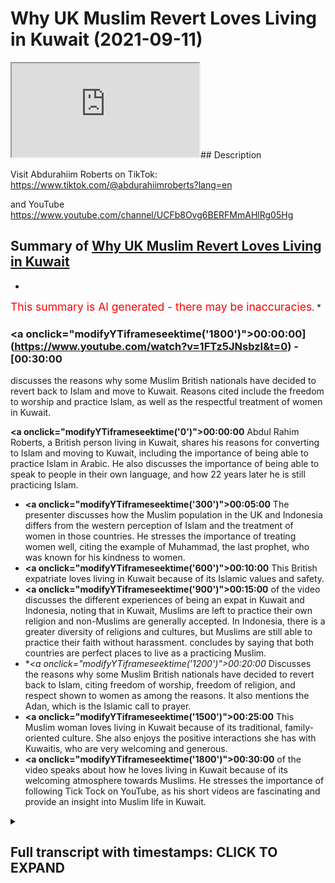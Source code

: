 # Why UK Muslim Revert Loves Living in Kuwait (2021-09-11)

<iframe loading='lazy' src='https://www.youtube.com/embed/1FTz5JNsbzI'></iframe>## Description

Visit Abdurahiim Roberts on TikTok: https://www.tiktok.com/@abdurahiimroberts?lang=en

and YouTube https://www.youtube.com/channel/UCFb8Ovg6BERFMmAHlRg05Hg

## Summary of [Why UK Muslim Revert Loves Living in Kuwait](https://www.youtube.com/watch?v=1FTz5JNsbzI)


*

<span style="color:red; font-size:125%">This summary is AI generated - there may be inaccuracies</span>. [](/)*

### <a onclick=\"modifyYTiframeseektime('1800')\">00:00:00](https://www.youtube.com/watch?v=1FTz5JNsbzI&t=0) - [00:30:00</a>

 discusses the reasons why some Muslim British nationals have decided to revert back to Islam and move to Kuwait. Reasons cited include the freedom to worship and practice Islam, as well as the respectful treatment of women in Kuwait.

**<a onclick=\"modifyYTiframeseektime('0')\">00:00:00</a>** Abdul Rahim Roberts, a British person living in Kuwait, shares his reasons for converting to Islam and moving to Kuwait, including the importance of being able to practice Islam in Arabic. He also discusses the importance of being able to speak to people in their own language, and how 22 years later he is still practicing Islam.
* **<a onclick=\"modifyYTiframeseektime('300')\">00:05:00</a>** The presenter discusses how the Muslim population in the UK and Indonesia differs from the western perception of Islam and the treatment of women in those countries. He stresses the importance of treating women well, citing the example of Muhammad, the last prophet, who was known for his kindness to women.
* **<a onclick=\"modifyYTiframeseektime('600')\">00:10:00</a>** This British expatriate loves living in Kuwait because of its Islamic values and safety.
* **<a onclick=\"modifyYTiframeseektime('900')\">00:15:00</a>** of the video discusses the different experiences of being an expat in Kuwait and Indonesia, noting that in Kuwait, Muslims are left to practice their own religion and non-Muslims are generally accepted. In Indonesia, there is a greater diversity of religions and cultures, but Muslims are still able to practice their faith without harassment. concludes by saying that both countries are perfect places to live as a practicing Muslim.
* **<a onclick=\"modifyYTiframeseektime('1200')\">00:20:00</a>* Discusses the reasons why some Muslim British nationals have decided to revert back to Islam, citing freedom of worship, freedom of religion, and respect shown to women as among the reasons. It also mentions the Adan, which is the Islamic call to prayer.
* **<a onclick=\"modifyYTiframeseektime('1500')\">00:25:00</a>** This Muslim woman loves living in Kuwait because of its traditional, family-oriented culture. She also enjoys the positive interactions she has with Kuwaitis, who are very welcoming and generous.
* **<a onclick=\"modifyYTiframeseektime('1800')\">00:30:00</a>** of the video speaks about how he loves living in Kuwait because of its welcoming atmosphere towards Muslims. He stresses the importance of following Tick Tock on YouTube, as his short videos are fascinating and provide an insight into Muslim life in Kuwait.

<details><summary><h2>Full transcript with timestamps: CLICK TO EXPAND</h2></summary>

<a onclick="modifyYTiframeseektime('0)')">0:00:00 Welcome to Blogging Theology and today 
we have a special guest Abdul Rahim  <\/a>
<a onclick="modifyYTiframeseektime('5)')">0:00:05 Roberts who's a British person living in 
Kuwait. Welcome to Blogging Theology sir!  <\/a>
<a onclick="modifyYTiframeseektime('12)')">0:00:12 Thank you very much sir it's a pleasure to 
be here and well I was really taken by  <\/a>
<a onclick="modifyYTiframeseektime('18)')">0:00:18 a short video clip you did on Tick Tock  just recently about living in Kuwait and  <\/a>
<a onclick="modifyYTiframeseektime('25)')">0:00:25  I'm just going to share it's only about 
a minute long or less to share that with  <\/a>
<a onclick="modifyYTiframeseektime('29)')">0:00:29 everyone and just talk about that I think it's 
really really interesting about what it is to  <\/a>
<a onclick="modifyYTiframeseektime('34)')">0:00:34 be a Muslim convert from Britain living in 
Kuwait and your experience of Life there so  <\/a>
<a onclick="modifyYTiframeseektime('41)')">0:00:41 I'm just gonna play that sure here we go this 
is one of the main reasons I love living in<\/a>
<a onclick="modifyYTiframeseektime('48)')">0:00:48 thank you  <\/a>
<a onclick="modifyYTiframeseektime('68)')">0:01:08 of course I'm a Muslim and this is 
one of the reasons we moved here is  <\/a>
<a onclick="modifyYTiframeseektime('72)')">0:01:12 to be in a place where it's very easy to 
practice Islam um and Arabic and all that  <\/a>
<a onclick="modifyYTiframeseektime('77)')">0:01:17 kind of thing but as non-muslims there are 
plenty of non-muslims working here and I'd  <\/a>
<a onclick="modifyYTiframeseektime('81)')">0:01:21 love for people in the west to actually 
hear from those people who actually lived  <\/a>
<a onclick="modifyYTiframeseektime('87)')">0:01:27 there are so many let's just call them lies 
distributed about Islam I like women are treated  <\/a>
<a onclick="modifyYTiframeseektime('92)')">0:01:32 as a second if you come to the Middle East 
we're not lived in Kuwait I've lived in Saudi  <\/a>
<a onclick="modifyYTiframeseektime('95)')">0:01:35 Arabia I've lived in the Emirates I've lived 
in hangman women are like Queens princesses  <\/a>
<a onclick="modifyYTiframeseektime('102)')">0:01:42 um they're treated with such huge amounts of 
respect and if you speak to any honest non-muslim  <\/a>
<a onclick="modifyYTiframeseektime('108)')">0:01:48 expat who's lived and worked in the Middle East 
I'll tell you the same thing please don't forget  <\/a>
<a onclick="modifyYTiframeseektime('113)')">0:01:53 subscribe if you like this content and if you have 
any suggestions for Content you'd like me to make  <\/a>
<a onclick="modifyYTiframeseektime('117)')">0:01:57 please let me know yeah that's lovely and you've 
got 60 000 subscribers on Tick Tock which is a  <\/a>
<a onclick="modifyYTiframeseektime('123)')">0:02:03 huge following so I've had that um so you said 
several things though absolutely fascinating but  <\/a>
<a onclick="modifyYTiframeseektime('130)')">0:02:10 just before we get to your experience of Kuwait 
I think it's really important what you said there  <\/a>
<a onclick="modifyYTiframeseektime('134)')">0:02:14 could you explain how you as a a Welshman 
actually within the British Isles came to  <\/a>
<a onclick="modifyYTiframeseektime('140)')">0:02:20 embrace Islam I think it was some time ago wasn't 
it yes in 1999 uh back in Indonesia actually  <\/a>
<a onclick="modifyYTiframeseektime('150)')">0:02:30 um I uh when I left University I decided I wanted 
to travel um I graduated with electronics uh  <\/a>
<a onclick="modifyYTiframeseektime('157)')">0:02:37 engineering and I wanted to travel the world but 
I didn't want to kind of just bounce around you  <\/a>
<a onclick="modifyYTiframeseektime('163)')">0:02:43 know surfing and things like that you know not not 
saying there's anything wrong with that that's not  <\/a>
<a onclick="modifyYTiframeseektime('168)')">0:02:48 what I wanted to do um I wanted to actually travel 
and work so that's I managed to find myself a job  <\/a>
<a onclick="modifyYTiframeseektime('175)')">0:02:55 with uh a company that enabled me to do that and 
sooner or later found myself over in Indonesia  <\/a>
<a onclick="modifyYTiframeseektime('183)')">0:03:03 um I've actually got quite a lot of videos 
on my YouTube I'm not plugging the channel  <\/a>
<a onclick="modifyYTiframeseektime('187)')">0:03:07 I'm just I don't want to make you know um not 
to mention that yes it folks it has a YouTube  <\/a>
<a onclick="modifyYTiframeseektime('192)')">0:03:12 channel lots of interesting stuff on that today 
it's not plugging I'm not plugging I'm just I'm  <\/a>
<a onclick="modifyYTiframeseektime('196)')">0:03:16 just saying I have a bunch of I have a bunch 
of videos on my channel there um that there's  <\/a>
<a onclick="modifyYTiframeseektime('203)')">0:03:23 some videos in English I I try to do them 
in Arabic and in Indonesian as well because  <\/a>
<a onclick="modifyYTiframeseektime('208)')">0:03:28 um you know one of the things I like to do is is 
try my best even though I sometimes butcher it a  <\/a>
<a onclick="modifyYTiframeseektime('214)')">0:03:34 little bit is to speak in other languages 
because it's really important to you know  <\/a>
<a onclick="modifyYTiframeseektime('218)')">0:03:38 that one of the things I've learned is when you 
speak to people in their in their own language  <\/a>
<a onclick="modifyYTiframeseektime('223)')">0:03:43 um it makes a huge difference so yeah another 
thing which I like to try and do but yes  <\/a>
<a onclick="modifyYTiframeseektime('228)')">0:03:48 um so anyway to get back to the 
story um I found myself in Indonesia  <\/a>
<a onclick="modifyYTiframeseektime('234)')">0:03:54 um yeah after about a year of being there you know 
I was told I had to to come back to the UK for uh  <\/a>
<a onclick="modifyYTiframeseektime('240)')">0:04:00 it was a kind of a monetary crisis happened 
in the world at that time back in about 1999  <\/a>
<a onclick="modifyYTiframeseektime('247)')">0:04:07 um so yeah I um decided that I'd ask uh my wife 
who's my wife now said to marry me and at the  <\/a>
<a onclick="modifyYTiframeseektime('256)')">0:04:16 time she said to me look you know you're you're 
a Christian or your Christian background and I'm  <\/a>
<a onclick="modifyYTiframeseektime('261)')">0:04:21 a Muslim and so I you know it's not something I'm 
allowed to do I can't I can't marry a non-muslim  <\/a>
<a onclick="modifyYTiframeseektime('267)')">0:04:27 so you know would you consider becoming a Muslim 
so I I went and did some research I traveled back  <\/a>
<a onclick="modifyYTiframeseektime('275)')">0:04:35 to the UK for about three months did some research 
and I became convinced uh through that research  <\/a>
<a onclick="modifyYTiframeseektime('284)')">0:04:44 um some might say you know you were trying to 
convince yourself because of you wanted to get  <\/a>
<a onclick="modifyYTiframeseektime('288)')">0:04:48 married et cetera Etc but if that was the case 
I probably wouldn't still be practicing it 22  <\/a>
<a onclick="modifyYTiframeseektime('293)')">0:04:53 years later so yeah so the anyway the rest 
is kind of history as they say but that's  <\/a>
<a onclick="modifyYTiframeseektime('300)')">0:05:00 that's why Indonesia is uh you know it's uh 
has a big part in my heart yeah yeah it's the  <\/a>
<a onclick="modifyYTiframeseektime('307)')">0:05:07 biggest Muslim population in the world isn't it 
Indonesia that's right yeah that's right amazing  <\/a>
<a onclick="modifyYTiframeseektime('312)')">0:05:12 uh and it's not an Arab country just the the first 
myth is that the largest country in the world is  <\/a>
<a onclick="modifyYTiframeseektime('317)')">0:05:17 not an Arab country and they don't speak Arabic 
there at least not as a national it's not their  <\/a>
<a onclick="modifyYTiframeseektime('321)')">0:05:21 Indonesian language isn't it it's very different 
from Arabic yeah perhaps Indonesia is a totally  <\/a>
<a onclick="modifyYTiframeseektime('326)')">0:05:26 different language yeah absolutely yeah I think 
extraordinary now in your short clip you you  <\/a>
<a onclick="modifyYTiframeseektime('331)')">0:05:31 stress the about the lies that are told uh in the 
west whether deliberately or just old wives tales  <\/a>
<a onclick="modifyYTiframeseektime('338)')">0:05:38 that circulate about Islam and about the Rome 
status and experience of women in the Middle East  <\/a>
<a onclick="modifyYTiframeseektime('345)')">0:05:45 um and presumably in Indonesia could you just 
expand about that what what's your because  <\/a>
<a onclick="modifyYTiframeseektime('349)')">0:05:49 our western western perception of Islam is a very 
harsh and uh uh religion and and women are treated  <\/a>
<a onclick="modifyYTiframeseektime('357)')">0:05:57 badly you know we have images of the Taliban and 
so on but what's the reality in your experience  <\/a>
<a onclick="modifyYTiframeseektime('363)')">0:06:03 of spending years in these countries um as a Brit 
and you still are a British citizen I understand  <\/a>
<a onclick="modifyYTiframeseektime('368)')">0:06:08 so you know you what how do you experience things 
what do you see so so it's funny you should say  <\/a>
<a onclick="modifyYTiframeseektime('375)')">0:06:15 about the Taliban because whenever I think about 
um how a non-muslim living in the west might  <\/a>
<a onclick="modifyYTiframeseektime('382)')">0:06:22 perceive uh how Muslims treat or how women Islam 
are treated that's what I always think about I  <\/a>
<a onclick="modifyYTiframeseektime('389)')">0:06:29 always think about those scenes we saw years 
ago of um you know bearded men with turbans  <\/a>
<a onclick="modifyYTiframeseektime('394)')">0:06:34 beating women in these blue burkas you know that 
was what was on the news so that's what stays  <\/a>
<a onclick="modifyYTiframeseektime('400)')">0:06:40 in your mind that's what that's what is kind of 
propagated and inculcated in the minds of people  <\/a>
<a onclick="modifyYTiframeseektime('406)')">0:06:46 um but when when I moved to the Middle East and 
at the time when I moved to the Middle East back  <\/a>
<a onclick="modifyYTiframeseektime('411)')">0:06:51 in 2005 I'd never been to the Middle East before 
I'd never been on anything it was the first time  <\/a>
<a onclick="modifyYTiframeseektime('418)')">0:06:58 I found myself in Abu Dhabi and um I mean having 
worked over here now 15 years the there's a stark  <\/a>
<a onclick="modifyYTiframeseektime('426)')">0:07:06 contrast between those scenes of the that I saw on 
the news which I believe is such a minority case  <\/a>
<a onclick="modifyYTiframeseektime('434)')">0:07:14 um I mean maybe that is happening in 
certain places maybe I really hope it isn't  <\/a>
<a onclick="modifyYTiframeseektime('440)')">0:07:20 um because everything I've learned you 
know I sit with uh Scholars when I can  <\/a>
<a onclick="modifyYTiframeseektime('444)')">0:07:24 here in Kuwait and I've never I've never heard 
anything except for treat to women well the  <\/a>
<a onclick="modifyYTiframeseektime('450)')">0:07:30 one those of you who are the best are the ones 
who your family is the best the women the best  <\/a>
<a onclick="modifyYTiframeseektime('455)')">0:07:35 there's so many so many narrations from the 
prophet Muhammad just to pause on that very  <\/a>
<a onclick="modifyYTiframeseektime('461)')">0:07:41 statement that that's actually a quote for 
Muhammad the the prophet uh the last prophet  <\/a>
<a onclick="modifyYTiframeseektime('466)')">0:07:46 so can you just repeat that again uh about 
how you treat your woman what did he say<\/a>
<a onclick="modifyYTiframeseektime('471)')">0:07:51 I'm paraphrasing so you know please don't everyone 
say oh you don't know that he's properly but I  <\/a>
<a onclick="modifyYTiframeseektime('479)')">0:07:59 believe if I'm correct it was those of you 
who are best are those who are best to their  <\/a>
<a onclick="modifyYTiframeseektime('484)')">0:08:04 families or he said they were your um your wives 
and I am the best of you saying that he's on the  <\/a>
<a onclick="modifyYTiframeseektime('493)')">0:08:13 light Muslim was the best example of someone who 
treats uh his his family the best and we know  <\/a>
<a onclick="modifyYTiframeseektime('499)')">0:08:19 yeah reverse stress on treating women in the best 
possible way if you're going to be a good Muslim  <\/a>
<a onclick="modifyYTiframeseektime('506)')">0:08:26 follow an example of the prophet and his teaching 
then treating women very well is is absolutely  <\/a>
<a onclick="modifyYTiframeseektime('512)')">0:08:32 essential yeah and I I urge uh non-muslim women 
who maybe have this misperception to you know  <\/a>
<a onclick="modifyYTiframeseektime('521)')">0:08:41 kindly and nicely and and neighborly approach 
uh you know Muslims in the UK or in the west uh  <\/a>
<a onclick="modifyYTiframeseektime('527)')">0:08:47 Muslim ladies and and ask them you know have have 
a chat with them have an open discussion don't you  <\/a>
<a onclick="modifyYTiframeseektime('532)')">0:08:52 know don't I'm not saying attack I'm saying just 
just try if we want to be objective and we want  <\/a>
<a onclick="modifyYTiframeseektime('537)')">0:08:57 to know what the truth is then it's incumbent upon 
us to ask questions openly and be objective about  <\/a>
<a onclick="modifyYTiframeseektime('543)')">0:09:03 it not to have a preconception in our mind because 
that preconception might be wrong you know so open  <\/a>
<a onclick="modifyYTiframeseektime('550)')">0:09:10 yourself up and speak to people you know we should 
do the same because we're in in the UK there's a  <\/a>
<a onclick="modifyYTiframeseektime('554)')">0:09:14 lot of islands if you like of people who are uh 
you know isolated if you like by culture not by  <\/a>
<a onclick="modifyYTiframeseektime('562)')">0:09:22 Islam you know maybe there's I've seen it myself 
in the UK so you know I'd advise people to to talk  <\/a>
<a onclick="modifyYTiframeseektime('568)')">0:09:28 to each other within within reason and and that's 
what I'm trying to do on my channel is to tell  <\/a>
<a onclick="modifyYTiframeseektime('573)')">0:09:33 people look you know I've been in on man I've been 
in Kuwait I've been in Saudi Arabia and I've seen  <\/a>
<a onclick="modifyYTiframeseektime('579)')">0:09:39 the way that people treat the men treat the women 
and it's with a great deal of respect like my wife  <\/a>
<a onclick="modifyYTiframeseektime('584)')">0:09:44 for example she chooses to wear the the face Veil 
she chooses to wear it I don't force it to wear it  <\/a>
<a onclick="modifyYTiframeseektime('591)')">0:09:51 but um when we go to the to you know to the 
supermarket or something you know people will  <\/a>
<a onclick="modifyYTiframeseektime('597)')">0:09:57 open the pathway for her and they'll let her in 
the door first they'll move out of the way let  <\/a>
<a onclick="modifyYTiframeseektime('601)')">0:10:01 her take the trolley before them they'll you know 
whatever it is it's it's wow some people might say  <\/a>
<a onclick="modifyYTiframeseektime('606)')">0:10:06 that chauvinism I died I know but uh you know I 
wouldn't mean mind being treated like that myself  <\/a>
<a onclick="modifyYTiframeseektime('611)')">0:10:11 so it's very different different in Tesco's 
here in London when you're going around this  <\/a>
<a onclick="modifyYTiframeseektime('617)')">0:10:17 it's a it's a bit Savage for everyone for himself 
I don't think people will make I can't imagine  <\/a>
<a onclick="modifyYTiframeseektime('621)')">0:10:21 anyone making a way for a lady who had a hijab or 
a face Fair Lawn or maybe I'm wrong but I've not  <\/a>
<a onclick="modifyYTiframeseektime('627)')">0:10:27 seen it yet anyway in London I mean no it's very 
much the place in in the Middle East I mean like  <\/a>
<a onclick="modifyYTiframeseektime('632)')">0:10:32 I say that's one of the main reasons why you know 
we we like it in Kuwait because we feel very safe  <\/a>
<a onclick="modifyYTiframeseektime('637)')">0:10:37 it's a very safe place here for one so Kuwaiti 
is an expatriates right it's a safe place it's  <\/a>
<a onclick="modifyYTiframeseektime('643)')">0:10:43 a good place to bring up children obviously bring 
up families um yes um yeah absolutely there are  <\/a>
<a onclick="modifyYTiframeseektime('650)')">0:10:50 many places in the west where it's not not always 
a great place to bring up children for a variety  <\/a>
<a onclick="modifyYTiframeseektime('654)')">0:10:54 of reasons um not just a physical safety but for 
other other reasons the sense of the pressure to  <\/a>
<a onclick="modifyYTiframeseektime('659)')">0:10:59 change Islam to conform to certain ideological 
agendas which are being pushed very heavily  <\/a>
<a onclick="modifyYTiframeseektime('665)')">0:11:05 at the moment in schools and in the media 
without going into all those issues but uh  <\/a>
<a onclick="modifyYTiframeseektime('670)')">0:11:10 um you know that's quite a big issue at the moment 
so you'd obviously don't get that in Kuwait you're  <\/a>
<a onclick="modifyYTiframeseektime('674)')">0:11:14 not your children are not being forced to um have 
different understandings of alternative Lifestyles  <\/a>
<a onclick="modifyYTiframeseektime('680)')">0:11:20 and so on and promote those in the schools and 
well I mean uh uh it it's a case really for me of  <\/a>
<a onclick="modifyYTiframeseektime('688)')">0:11:28 um the school here my kids actually they actually 
go to a British school um and I'm I'm unhappy  <\/a>
<a onclick="modifyYTiframeseektime('694)')">0:11:34 with what they're being taught you know we see the 
syllabus the syllabus is very much respecting the  <\/a>
<a onclick="modifyYTiframeseektime('700)')">0:11:40 Kuwaiti um uh what's the word I'm looking for um 
the education Ministry guidelines are very clear  <\/a>
<a onclick="modifyYTiframeseektime('708)')">0:11:48 on what they can and can't teach and so you know 
that's that's pretty much in line you know why I  <\/a>
<a onclick="modifyYTiframeseektime('714)')">0:11:54 moved out everything so yeah I'm not criticizing 
anyone I'm just saying this is how I choose the uh  <\/a>
<a onclick="modifyYTiframeseektime('720)')">0:12:00 to live my life and other other people may choose 
a different way but it's just unfortunate when you  <\/a>
<a onclick="modifyYTiframeseektime('726)')">0:12:06 you know if if nobody would want me to force 
my views on them and I don't just you know we  <\/a>
<a onclick="modifyYTiframeseektime('732)')">0:12:12 hope to edit the reverse would be the case 
too respect so I'm just curious Are there  <\/a>
<a onclick="modifyYTiframeseektime('739)')">0:12:19 many other English uh or British expats living in 
Kuwait in your experience are you a small minor  <\/a>
<a onclick="modifyYTiframeseektime('745)')">0:12:25 um well I work in an American company and uh over 
the years well when I first came out here there  <\/a>
<a onclick="modifyYTiframeseektime('752)')">0:12:32 was a lot more expatriates from from various uh 
places but uh now I'd say the European countries  <\/a>
<a onclick="modifyYTiframeseektime('759)')">0:12:39 the Western countries have kind of petered out a 
little bit in their presence it's become more and  <\/a>
<a onclick="modifyYTiframeseektime('765)')">0:12:45 more difficult to um to be uh you know an expat 
out here uh for various reasons financial reasons  <\/a>
<a onclick="modifyYTiframeseektime('774)')">0:12:54 um you know recent situation with Kobe and 
so on and so forth but for me the reason I  <\/a>
<a onclick="modifyYTiframeseektime('780)')">0:13:00 came out here with my family it was for Islamic 
reasons so those reasons are still valid for me  <\/a>
<a onclick="modifyYTiframeseektime('785)')">0:13:05 and I I'm you know trying my best to uh to 
remain here for those reasons so so not as  <\/a>
<a onclick="modifyYTiframeseektime('792)')">0:13:12 many of us as used to be no sorry Paul so no so 
I didn't interrupt uh could you expand on what  <\/a>
<a onclick="modifyYTiframeseektime('798)')">0:13:18 you love about Kuwait living there as a Muslim 
which makes you want to stay there as opposed to  <\/a>
<a onclick="modifyYTiframeseektime('802)')">0:13:22 say living in London or Cardiff or wherever what 
what is it that you love about Kuwait islamically  <\/a>
<a onclick="modifyYTiframeseektime('808)')">0:13:28 that gives you that sense of wanting to really 
be there rather than anywhere else in the West  <\/a>
<a onclick="modifyYTiframeseektime('814)')">0:13:34 right well don't get me wrong um I'm British and 
I'm very proud of being British I'm very proud and  <\/a>
<a onclick="modifyYTiframeseektime('820)')">0:13:40 happy for the education the upbringing um my 
parents my sister um my whole family extended  <\/a>
<a onclick="modifyYTiframeseektime('829)')">0:13:49 family you know everyone I'm I'm not saying in 
any way she performed that that any of that is  <\/a>
<a onclick="modifyYTiframeseektime('835)')">0:13:55 um something I don't like I'm very proud of 
it you know and I always say that's people but  <\/a>
<a onclick="modifyYTiframeseektime('840)')">0:14:00 um it was just a fact that when I was living in 
the UK it was quite difficult to to practice Islam  <\/a>
<a onclick="modifyYTiframeseektime('846)')">0:14:06 and and and when I when I compare it to Kuwait 
um you know it's just wonderful for example  <\/a>
<a onclick="modifyYTiframeseektime('854)')">0:14:14 absolutely anywhere you go there's a Masjid or a 
mosque whatever you want to want to call or as a  <\/a>
<a onclick="modifyYTiframeseektime('860)')">0:14:20 prayer room and any more you go to in Kuwait 
there's uh several tens of prayer rooms and  <\/a>
<a onclick="modifyYTiframeseektime('867)')">0:14:27 the Azan will come with inside the mall um if 
you're outside and it's prayer time guaranteed  <\/a>
<a onclick="modifyYTiframeseektime('875)')">0:14:35 you can just pull off at the next turning 
and within two minutes you'll find a message  <\/a>
<a onclick="modifyYTiframeseektime('881)')">0:14:41 um so for a point of view of uh you know from 
Islam an Islamic point of view the first thing  <\/a>
<a onclick="modifyYTiframeseektime('887)')">0:14:47 us Muslims you know you should be thinking about 
is our is our prayers you know keeping our prayers  <\/a>
<a onclick="modifyYTiframeseektime('892)')">0:14:52 doing them on time praying in the congregation for 
the men and it's just very easy to do that here  <\/a>
<a onclick="modifyYTiframeseektime('897)')">0:14:57 right the SEC the second thing is is um this you 
know the security you feel I mean when I was in  <\/a>
<a onclick="modifyYTiframeseektime('903)')">0:15:03 the UK the places that I lived I always you know 
I wouldn't leave my wallet in the car or you know  <\/a>
<a onclick="modifyYTiframeseektime('908)')">0:15:08 sometimes I felt a bit worried about leaving the 
radio in the car or you know back in the days when  <\/a>
<a onclick="modifyYTiframeseektime('913)')">0:15:13 you had those pull-out ones um and uh yeah here 
in Kuwait I mean I've left my car open by accident  <\/a>
<a onclick="modifyYTiframeseektime('919)')">0:15:19 with my wallet on the seat overnight and you know 
I didn't I wouldn't feel any concern someone was  <\/a>
<a onclick="modifyYTiframeseektime('925)')">0:15:25 going to take it um it's a very very you know 
I and these These are these are things that you  <\/a>
<a onclick="modifyYTiframeseektime('931)')">0:15:31 know I wish in the UK that I guess the third thing 
you say is based on the security um you know like  <\/a>
<a onclick="modifyYTiframeseektime('938)')">0:15:38 a few times especially my wife she got people 
you know wailing at her in the UK on the street  <\/a>
<a onclick="modifyYTiframeseektime('943)')">0:15:43 because she was wearing hijab she was a hijab name 
not the nipple and yeah well you know would scream  <\/a>
<a onclick="modifyYTiframeseektime('949)')">0:15:49 things at her and you know make comments and 
even myself I remember one time I was outside  <\/a>
<a onclick="modifyYTiframeseektime('954)')">0:15:54 a mosque in the UK and uh it all the Muslims 
in the UK know that in the summertime the Isha  <\/a>
<a onclick="modifyYTiframeseektime('962)')">0:16:02 prayer kind of coincides with Pub closing time so 
you know we were coming out of the mosque and the  <\/a>
<a onclick="modifyYTiframeseektime('969)')">0:16:09 guys were coming out of the pub and you know it's 
just a bit incendiary so you know certain comments  <\/a>
<a onclick="modifyYTiframeseektime('975)')">0:16:15 and certain people you know they've got a bit too 
much drink in them and they might do something so  <\/a>
<a onclick="modifyYTiframeseektime('979)')">0:16:19 you know I I just I really just honestly Paul just 
wanted to do my own thing I don't want to bother  <\/a>
<a onclick="modifyYTiframeseektime('986)')">0:16:26 anyone else I just want to be safe doing it so 
over here in Kuwait it's that that's offered  <\/a>
<a onclick="modifyYTiframeseektime('992)')">0:16:32 wow so do you see yourself just living there 
now for the rest of your life or was that you  <\/a>
<a onclick="modifyYTiframeseektime('997)')">0:16:37 not fought that far ahead of the house uh it's 
not I don't think it's really practical because  <\/a>
<a onclick="modifyYTiframeseektime('1003)')">0:16:43 um in Kuwait uh it's not possible to get um 
like a permanent residency or citizenship  <\/a>
<a onclick="modifyYTiframeseektime('1012)')">0:16:52 um so you know um that's just the nature of of 
mostly Gulf countries uh for political Dynamics  <\/a>
<a onclick="modifyYTiframeseektime('1018)')">0:16:58 and so on and so forth it's it's you know it's 
um it's out to out of my control but uh like  <\/a>
<a onclick="modifyYTiframeseektime('1026)')">0:17:06 I'd maybe you know like to to move to Indonesia 
at some point in the future or something like  <\/a>
<a onclick="modifyYTiframeseektime('1030)')">0:17:10 that but as long as I can stay in Kuwait would be 
would be great yeah well I'm just curious what's  <\/a>
<a onclick="modifyYTiframeseektime('1036)')">0:17:16 the difference between being uh an expat living in 
Kuwait and an expat living in Indonesia in terms  <\/a>
<a onclick="modifyYTiframeseektime('1041)')">0:17:21 of your experience I mean apart from things like 
the food and the climate but well I mean is there  <\/a>
<a onclick="modifyYTiframeseektime('1045)')">0:17:25 much difference are they both equally kind of 
places you can feel at home as a practicing Muslim  <\/a>
<a onclick="modifyYTiframeseektime('1051)')">0:17:31 you can definitely feel at home in uh in those 
places um Indonesia is uh it's a different dynamic  <\/a>
<a onclick="modifyYTiframeseektime('1059)')">0:17:39 because the the culture is very different 
and uh obviously they don't speak Arabic but  <\/a>
<a onclick="modifyYTiframeseektime('1066)')">0:17:46 um yeah I mean you can you can learn the 
Quran there's masjids everywhere that there's  <\/a>
<a onclick="modifyYTiframeseektime('1072)')">0:17:52 um you know practicing Muslims everywhere there's 
there's a lot of there's a big Christian Community  <\/a>
<a onclick="modifyYTiframeseektime('1077)')">0:17:57 there's obviously a lot of Hindu community in 
Indonesia for example in Bali you know it's a  <\/a>
<a onclick="modifyYTiframeseektime('1083)')">0:18:03 beautiful country for for like tourism and things 
like that um but so yeah they're two different  <\/a>
<a onclick="modifyYTiframeseektime('1090)')">0:18:10 um two different Dynamics really the the Arab 
people are a different very different culture  <\/a>
<a onclick="modifyYTiframeseektime('1095)')">0:18:15 to the Indonesians but both are very livable 
countries I mean perfectly livable and even  <\/a>
<a onclick="modifyYTiframeseektime('1102)')">0:18:22 if you're not a Muslim both places are I've never 
seen anything but respect uh towards uh non-muslim  <\/a>
<a onclick="modifyYTiframeseektime('1112)')">0:18:32 people in Kuwait especially especially people that 
are you know coming with like for example skills  <\/a>
<a onclick="modifyYTiframeseektime('1116)')">0:18:36 and experience that are needed to uh to bring 
to the country and to develop the local talent  <\/a>
<a onclick="modifyYTiframeseektime('1122)')">0:18:42 and things like that you know they're always very 
welcoming of that because you mentioned I think uh  <\/a>
<a onclick="modifyYTiframeseektime('1126)')">0:18:46 a one of your Tick Tock videos I think that yeah 
there are a lot of non-muslims living in Kuwait is  <\/a>
<a onclick="modifyYTiframeseektime('1132)')">0:18:52 that right yeah yeah not as there are how I mean 
are they allowed to practice their face in in uh  <\/a>
<a onclick="modifyYTiframeseektime('1138)')">0:18:58 Kuwait absolutely yeah they have um they have like 
a couple of churches well more than a couple of  <\/a>
<a onclick="modifyYTiframeseektime('1145)')">0:19:05 churches here I mean the established churches 
where they they go and worship on I think they  <\/a>
<a onclick="modifyYTiframeseektime('1149)')">0:19:09 do it on Fridays here because of the way the 
weekend is but uh yeah I mean that there's no  <\/a>
<a onclick="modifyYTiframeseektime('1154)')">0:19:14 um people are just left to to practice 
uh you know their own thing as look  <\/a>
<a onclick="modifyYTiframeseektime('1161)')">0:19:21 I guess as long as people are not kind of um you 
know actively trying to convert people you know  <\/a>
<a onclick="modifyYTiframeseektime('1167)')">0:19:27 in the streets it's not really I guess it's more 
to keep the peace you know just do your own thing  <\/a>
<a onclick="modifyYTiframeseektime('1173)')">0:19:33 and keep yourself to yourself there's a there's a 
place for you to worship there's a place you know  <\/a>
<a onclick="modifyYTiframeseektime('1178)')">0:19:38 we're just all going do our own thing and it's 
all very it all works very nicely and Indonesia  <\/a>
<a onclick="modifyYTiframeseektime('1184)')">0:19:44 is that your experience as well in terms of the 
uh the practice of Christians and others Jews  <\/a>
<a onclick="modifyYTiframeseektime('1189)')">0:19:49 perhaps yeah very much yeah very much I mean 
um that if you go to the biggest domestic in  <\/a>
<a onclick="modifyYTiframeseektime('1196)')">0:19:56 Jakarta which is called it's a huge Masjid I hope 
I hope one day one day you can you can visit Paul  <\/a>
<a onclick="modifyYTiframeseektime('1203)')">0:20:03 um if you look directly across the road there's a 
huge Cathedral you know so that just kind of goes  <\/a>
<a onclick="modifyYTiframeseektime('1210)')">0:20:10 to tell you the dynamic in Indonesia you have 
a lot of uh you know different uh religions the  <\/a>
<a onclick="modifyYTiframeseektime('1217)')">0:20:17 panchosilla the kind of the basis of Indonesian 
um life in Indonesia it's it's uh it's like in  <\/a>
<a onclick="modifyYTiframeseektime('1224)')">0:20:24 Indonesia and I haven't memorized it but it's 
something that the kids in Indonesia memorize at  <\/a>
<a onclick="modifyYTiframeseektime('1227)')">0:20:27 school it's their kind of creed for Indonesia and 
it's it's freedom of uh religious worship right  <\/a>
<a onclick="modifyYTiframeseektime('1234)')">0:20:34 because I I've had the honor of having uh Rabbi 
Toby singer on blogging Theology and he was  <\/a>
<a onclick="modifyYTiframeseektime('1240)')">0:20:40 actually the rabbi for Indonesia at one point I 
mean really for that Nation yeah well officially I  <\/a>
<a onclick="modifyYTiframeseektime('1246)')">0:20:46 mean uh with the government and uh he's now moved 
to Jerusalem um he's an American originally he is  <\/a>
<a onclick="modifyYTiframeseektime('1252)')">0:20:52 America um but no he had a very positive I mean 
he's a hugely popular amongst Muslims and he had  <\/a>
<a onclick="modifyYTiframeseektime('1258)')">0:20:58 a very positive experience as a a rabbi living in 
Indonesia for a long time um doing what rabbis do  <\/a>
<a onclick="modifyYTiframeseektime('1265)')">0:21:05 you know building communities and reaching out 
and so on so yeah and just to confirm I guess  <\/a>
<a onclick="modifyYTiframeseektime('1270)')">0:21:10 hmm interesting that's interesting yeah I know 
he he said that um he's now in Jerusalem um  <\/a>
<a onclick="modifyYTiframeseektime('1278)')">0:21:18 I'm not sure why he's in Jerusalem now but 
anyways not not the points anybody that goes  <\/a>
<a onclick="modifyYTiframeseektime('1282)')">0:21:22 from Indonesia will not want to leave you know 
it's uh really it's uh such an amazing place  <\/a>
<a onclick="modifyYTiframeseektime('1289)')">0:21:29 gosh that's amazing um well I think you talked 
about the the use quite a strong language about  <\/a>
<a onclick="modifyYTiframeseektime('1296)')">0:21:36 the lies about Islam I mean are there any 
kind of ill kind of uh sort of fake news  <\/a>
<a onclick="modifyYTiframeseektime('1301)')">0:21:41 items uh that that you just want to mention you 
mentioned freedom of worship freedom of religion  <\/a>
<a onclick="modifyYTiframeseektime('1305)')">0:21:45 the status and respect shown to women you know 
even walking around the supermarket where you  <\/a>
<a onclick="modifyYTiframeseektime('1311)')">0:21:51 know courtesy these are all I think in British 
terms that will be seen as very very traditional  <\/a>
<a onclick="modifyYTiframeseektime('1316)')">0:21:56 um etiquette and and just very well mannered 
so it wouldn't be seen as wrong I don't think  <\/a>
<a onclick="modifyYTiframeseektime('1322)')">0:22:02 but certainly many people would see that as a 
a very respectful way of you know relating to  <\/a>
<a onclick="modifyYTiframeseektime('1327)')">0:22:07 to men and women relating to each other but are 
there any kind of fake fake news items that uh  <\/a>
<a onclick="modifyYTiframeseektime('1334)')">0:22:14 that some of us in the way still have that would 
need to be challenged do you think um the thing is  <\/a>
<a onclick="modifyYTiframeseektime('1340)')">0:22:20 like maybe in my video I use the word lies maybe 
untruths would be a best a better way of putting  <\/a>
<a onclick="modifyYTiframeseektime('1345)')">0:22:25 it because I don't think most of the cases that 
people actually um say things that they don't  <\/a>
<a onclick="modifyYTiframeseektime('1352)')">0:22:32 actually lie you know on purpose we don't know I'm 
sure I'm sure there are certain things which um  <\/a>
<a onclick="modifyYTiframeseektime('1359)')">0:22:39 you know which people deliberately mislead others 
you know to sell newspapers I don't know I'm just  <\/a>
<a onclick="modifyYTiframeseektime('1366)')">0:22:46 um that purely would be you know just me thinking 
out loud but um I can't really think of um yeah  <\/a>
<a onclick="modifyYTiframeseektime('1375)')">0:22:55 it seems to me it's just the perception once 
people have a perception and they commit to that  <\/a>
<a onclick="modifyYTiframeseektime('1381)')">0:23:01 perception they talk to it to their friends about 
it and you know they express their opinions it's  <\/a>
<a onclick="modifyYTiframeseektime('1386)')">0:23:06 kind of psychologically as if they start to commit 
themselves to a particular way of thinking about  <\/a>
<a onclick="modifyYTiframeseektime('1391)')">0:23:11 Islam and Muslims and when something comes along 
which which is counter to that perception which  <\/a>
<a onclick="modifyYTiframeseektime('1397)')">0:23:17 they've kind of committed to because commitment 
and consistency I've talked about this in a few  <\/a>
<a onclick="modifyYTiframeseektime('1402)')">0:23:22 of my other videos actually there's some really 
fascinating books on psychology about this  <\/a>
<a onclick="modifyYTiframeseektime('1406)')">0:23:26 commencement and consistency is a very very 
powerful psychological uh construct in all  <\/a>
<a onclick="modifyYTiframeseektime('1411)')">0:23:31 of our minds and I noticed this as well once 
people well you know what I've decided that  <\/a>
<a onclick="modifyYTiframeseektime('1417)')">0:23:37 I think Muslims treat women badly yeah that's 
what I think and I also think you know x y and z  <\/a>
<a onclick="modifyYTiframeseektime('1424)')">0:23:44 because I saw it on Fox News and I read it in this 
paper and you know that's it and I'm going to go  <\/a>
<a onclick="modifyYTiframeseektime('1428)')">0:23:48 and talk to my friends about it they're also going 
to agree with me validation and then you start to  <\/a>
<a onclick="modifyYTiframeseektime('1433)')">0:23:53 commit to something which is totally wrong and 
then when someone comes and challenges you and  <\/a>
<a onclick="modifyYTiframeseektime('1437)')">0:23:57 says I'm a Muslim I'm a river I became a Muslim 
you know I treat my white wife very well you know  <\/a>
<a onclick="modifyYTiframeseektime('1444)')">0:24:04 um you know probably the best thing to ask 
yourself um you know ask other Muslim women  <\/a>
<a onclick="modifyYTiframeseektime('1450)')">0:24:10 you know actually find out maybe there are some 
people that treat women badly and we've got to  <\/a>
<a onclick="modifyYTiframeseektime('1455)')">0:24:15 forbid but that certainly isn't from Islam so if 
that's what's being propagated in the west and  <\/a>
<a onclick="modifyYTiframeseektime('1461)')">0:24:21 then the newspapers in the media if what's being 
propagated about the Middle East and Arabic people  <\/a>
<a onclick="modifyYTiframeseektime('1466)')">0:24:26 is that they're you know all wearing turbans and 
beat their women hits this is completely false  <\/a>
<a onclick="modifyYTiframeseektime('1472)')">0:24:32 that's it no so um you know that's what frustrates 
me and that's what I'm trying to make some content  <\/a>
<a onclick="modifyYTiframeseektime('1477)')">0:24:37 to say you know look look at this people are 
doing their own thing people are practicing  <\/a>
<a onclick="modifyYTiframeseektime('1482)')">0:24:42 over here this is why I'm here because I can 
hear the Adan I think it's a beautiful thing and  <\/a>
<a onclick="modifyYTiframeseektime('1487)')">0:24:47 um yeah yeah so what's the other yeah just anyone 
who doesn't know what the Adan is what is the Adan  <\/a>
<a onclick="modifyYTiframeseektime('1494)')">0:24:54 the Azan so the Azan is the call to prayer 
line which is called five times a day  <\/a>
<a onclick="modifyYTiframeseektime('1501)')">0:25:01 um in countries where uh people practice Islam 
obviously like Kuwait and uh in Indonesia  <\/a>
<a onclick="modifyYTiframeseektime('1508)')">0:25:08 so um for example you have five prayers which 
is the early morning prayer uh Before Sunrise  <\/a>
<a onclick="modifyYTiframeseektime('1519)')">0:25:19 then you have Zohar which is for example here just 
before midday then Asar Maghrib and Russia these  <\/a>
<a onclick="modifyYTiframeseektime('1527)')">0:25:27 These are the four are five prayers sorry and then 
each these prayer times the Adan will be called  <\/a>
<a onclick="modifyYTiframeseektime('1533)')">0:25:33 and um I'll give you a nice story 
when my father came over to to Kuwait  <\/a>
<a onclick="modifyYTiframeseektime('1539)')">0:25:39 um he was sat here uh he was sat on on 
one of the the side of one of the rivers  <\/a>
<a onclick="modifyYTiframeseektime('1545)')">0:25:45 um up in the town there and he heard that Adan 
being called from the other side of the creek  <\/a>
<a onclick="modifyYTiframeseektime('1551)')">0:25:51 and uh I'd actually gone with my son to pray and 
when I came back my wife was all excited she said  <\/a>
<a onclick="modifyYTiframeseektime('1557)')">0:25:57 God your dad he said to me he said to me wow that 
that van is beautiful it's something something I  <\/a>
<a onclick="modifyYTiframeseektime('1564)')">0:26:04 felt in it you know so I can't remember exactly 
what she said but I was quite struck by that I've  <\/a>
<a onclick="modifyYTiframeseektime('1568)')">0:26:08 heard it from a lot of people a lot of non-muslims 
I've heard yeah then feel some kind of a spiritual  <\/a>
<a onclick="modifyYTiframeseektime('1574)')">0:26:14 you know connection or thing British you know the 
world famous one of the of a British journalist  <\/a>
<a onclick="modifyYTiframeseektime('1582)')">0:26:22 she went to I forget where it was certainly a 
Muslim country in her the Adan Saudi Arabia I  <\/a>
<a onclick="modifyYTiframeseektime('1586)')">0:26:26 think that one was English oh yeah yeah and she 
was just so you know visibly moved by the whole  <\/a>
<a onclick="modifyYTiframeseektime('1591)')">0:26:31 thing because earlier dance going off and uh 
for her it was extraordinary experience and  <\/a>
<a onclick="modifyYTiframeseektime('1596)')">0:26:36 um I suppose it parallel here would be in the 
traditional village where you had the you know  <\/a>
<a onclick="modifyYTiframeseektime('1600)')">0:26:40 the the the the church bells going off on a 
Sunday it still happens here actually where  <\/a>
<a onclick="modifyYTiframeseektime('1604)')">0:26:44 I'm in London you know the bells and the 
local church will go off calling everyone  <\/a>
<a onclick="modifyYTiframeseektime('1608)')">0:26:48 to come to church that's just like once we 
yes so it's not five times a day of course  <\/a>
<a onclick="modifyYTiframeseektime('1616)')">0:26:56 um but it's a human voice isn't it it's not it's 
not um the Rams Horn or the bells or anything  <\/a>
<a onclick="modifyYTiframeseektime('1621)')">0:27:01 like this is the voice of what we of the person 
we call them so Azan and the one who does the  <\/a>
<a onclick="modifyYTiframeseektime('1628)')">0:27:08 other then is called them um and um what I was 
planning to do actually on my channel is to you  <\/a>
<a onclick="modifyYTiframeseektime('1635)')">0:27:15 know stand outside a few massages and just uh 
just record the Adan as it's going off but it's  <\/a>
<a onclick="modifyYTiframeseektime('1640)')">0:27:20 not the same thing as actually standing there and 
listening to it yourself it's really something uh  <\/a>
<a onclick="modifyYTiframeseektime('1645)')">0:27:25 you know something because it's it's like 
calling one of the people in the vicinity  <\/a>
<a onclick="modifyYTiframeseektime('1650)')">0:27:30 of this place of worship to come in inviting 
them to come and reminding them to achieve  <\/a>
<a onclick="modifyYTiframeseektime('1655)')">0:27:35 worship the Creator so if if you actually 
think of it if people actually if those  <\/a>
<a onclick="modifyYTiframeseektime('1660)')">0:27:40 people who are not religious actually stop and 
think for a minute what if there was a creator  <\/a>
<a onclick="modifyYTiframeseektime('1665)')">0:27:45 you know this is isn't this yeah and he uh because 
the Quran Allah says which means he did not I did  <\/a>
<a onclick="modifyYTiframeseektime('1677)')">0:27:57 not create the mankind or the Jinn which is 
another type of creation except to worship me  <\/a>
<a onclick="modifyYTiframeseektime('1683)')">0:28:03 so our purpose of existence Muslims believe is to 
worship Allah the way he told us to worship him so  <\/a>
<a onclick="modifyYTiframeseektime('1690)')">0:28:10 when you hear the Advan it's it's it's it's it's 
us being reminded to go and do that worship so  <\/a>
<a onclick="modifyYTiframeseektime('1698)')">0:28:18 you know as a Muslim that's you know something 
very dear to me all Muslims you know when when  <\/a>
<a onclick="modifyYTiframeseektime('1703)')">0:28:23 we hear that we you know we feel a sense of uh 
uh kind of um resonance and pride and happiness<\/a>
<a onclick="modifyYTiframeseektime('1712)')">0:28:32 nice marvelous but thank you very much for sharing 
that uh beautiful um experience um fantastic well  <\/a>
<a onclick="modifyYTiframeseektime('1721)')">0:28:41 um is there anything else in conclusion you want 
to to share with the viewers about your love of  <\/a>
<a onclick="modifyYTiframeseektime('1727)')">0:28:47 Kuwait or and or your experience of practicing 
Islam in the Middle East or the well I think um  <\/a>
<a onclick="modifyYTiframeseektime('1735)')">0:28:55 over here in Kuwait uh is a very family oriented 
uh country so it's a small country there's a lot  <\/a>
<a onclick="modifyYTiframeseektime('1742)')">0:29:02 of people tend to stay you know together in their 
family units and uh of course the problem is when  <\/a>
<a onclick="modifyYTiframeseektime('1750)')">0:29:10 expats come over like English British you know 
French whatever and they don't speak Arabic so  <\/a>
<a onclick="modifyYTiframeseektime('1757)')">0:29:17 um how this is the problem but I think they we 
feel a little bit intimidated because Arabic  <\/a>
<a onclick="modifyYTiframeseektime('1763)')">0:29:23 can sometimes sound a little bit you know uh 
intimidating it can but I've often found like I  <\/a>
<a onclick="modifyYTiframeseektime('1770)')">0:29:30 always say to my Egyptian friends the first time I 
heard two Egyptian people speaking to each other I  <\/a>
<a onclick="modifyYTiframeseektime('1774)')">0:29:34 thought they were about to have a fight but they 
were just having a chat you know it's like it's  <\/a>
<a onclick="modifyYTiframeseektime('1779)')">0:29:39 just sometimes it sounds a little bit aggressive 
but it's not it's it's a beautiful language and  <\/a>
<a onclick="modifyYTiframeseektime('1783)')">0:29:43 I've spent quite a lot of time learning it I'm 
still very much an intermediate student but  <\/a>
<a onclick="modifyYTiframeseektime('1787)')">0:29:47 that's one barrier but if you go and you approach 
Kuwaiti people who talk to them they're very very  <\/a>
<a onclick="modifyYTiframeseektime('1793)')">0:29:53 welcoming ah they're very very warm people they're 
extremely generous I haven't come across people  <\/a>
<a onclick="modifyYTiframeseektime('1799)')">0:29:59 who are so generous um yeah it's incredible like 
if if they invite you to the house or if you speak  <\/a>
<a onclick="modifyYTiframeseektime('1806)')">0:30:06 to them they'll tell you come to my house come 
and sit with us they'll treat you like a king  <\/a>
<a onclick="modifyYTiframeseektime('1812)')">0:30:12 um they'll they'll probably start talking to you 
about Islam for sure uh because you know it's  <\/a>
<a onclick="modifyYTiframeseektime('1817)')">0:30:17 it's a great pride for for people over here and uh 
yeah for me personally as a Muslim coming over and  <\/a>
<a onclick="modifyYTiframeseektime('1826)')">0:30:26 um and you know talking in Arabic and trying to 
express myself in Arabic um they're so happy to uh  <\/a>
<a onclick="modifyYTiframeseektime('1833)')">0:30:33 to speak to me and ask me wow you can speak Arabic 
and I said yeah I speak a little bit and then it  <\/a>
<a onclick="modifyYTiframeseektime('1839)')">0:30:39 starts when I hear you speak Arabic as in some of 
your videos are just in Arabic uh you know on your  <\/a>
<a onclick="modifyYTiframeseektime('1846)')">0:30:46 Tick Tock videos I mean your accent absolutely 
brilliant I mean you'd never I would I could  <\/a>
<a onclick="modifyYTiframeseektime('1850)')">0:30:50 never know you uh you weren't an Arabic speaker 
natively um so the Arabic the Arabic speakers  <\/a>
<a onclick="modifyYTiframeseektime('1858)')">0:30:58 now I appreciate that but the the Arabic speakers 
will will be able to tell very quickly that uh my  <\/a>
<a onclick="modifyYTiframeseektime('1864)')">0:31:04 Arabic is limited but uh one tries One's best 
you know um it's it's uh it's a great source of  <\/a>
<a onclick="modifyYTiframeseektime('1870)')">0:31:10 pleasure to me actually to to be able to interact 
with people here in Kuwait and and you know I'm  <\/a>
<a onclick="modifyYTiframeseektime('1877)')">0:31:17 very happy to be here and you know I just want 
to you know tell people great things about Kuwait  <\/a>
<a onclick="modifyYTiframeseektime('1883)')">0:31:23 because it's a great place it's been very good to 
me so uh yeah and also you know I I we could do  <\/a>
<a onclick="modifyYTiframeseektime('1889)')">0:31:29 a whole nother thing about Indonesia as well but 
uh you know I'll stick it stick to Kuwait for now  <\/a>
<a onclick="modifyYTiframeseektime('1894)')">0:31:34 no that's fantastic I I I just stress that the 
viewers uh you know should follow follow you on uh  <\/a>
<a onclick="modifyYTiframeseektime('1900)')">0:31:40 Tick Tock 60 000 he's got 60 000 followers for a 
reason uh he's uh his short videos are absolutely  <\/a>
<a onclick="modifyYTiframeseektime('1907)')">0:31:47 fascinating particularly if you want to um you 
know experience a little bit of uh Muslim life  <\/a>
<a onclick="modifyYTiframeseektime('1912)')">0:31:52 in Kuwait from uh a kind of British point of view 
even it's uh fascinating and uh and yeah and you  <\/a>
<a onclick="modifyYTiframeseektime('1919)')">0:31:59 obviously have a YouTube channel uh which is uh 
scandalously under subscribed but um I hope that  <\/a>
<a onclick="modifyYTiframeseektime('1924)')">0:32:04 will grow as it should do um and uh well man thank 
you very much for you know giving of your time uh  <\/a>
<a onclick="modifyYTiframeseektime('1932)')">0:32:12 today and um and uh well thank you so much thank 
you absolute pleasure Paul thank you very much  <\/a>
<a onclick="modifyYTiframeseektime('1939)')">0:32:19 for uh for having me on it's really uh really good 
of you to do that okay thank you until next time<\/a>
</details>